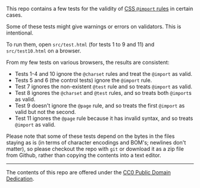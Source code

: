 This repo contains a few tests for the validity of [CSS `@import`
rules](https://www.w3.org/TR/css-cascade-4/#at-import) in certain cases.

Some of these tests might give warnings or errors on validators. This is
intentional.

To run them, open `src/test.html` (for tests 1 to 9 and 11) and
`src/test10.html` on a browser.

From my few tests on various browsers, the results are consistent:

- Tests 1-4 and 10 ignore the `@charset` rules and treat the `@import` as valid.
- Tests 5 and 6 (the control tests) ignore the `@import` rule.
- Test 7 ignores the non-existent `@test` rule and so treats `@import` as valid.
- Test 8 ignores the `@charset` and `@test` rules, and so treats both `@import`s
  as valid.
- Test 9 doesn't ignore the `@page` rule, and so treats the first `@import` as
  valid but not the second.
- Test 11 ignores the `@page` rule because it has invalid syntax, and so treats
  `@import` as valid.

Please note that some of these tests depend on the bytes in the files staying as
is (in terms of character encodings and BOM's; newlines don't matter), so please
checkout the repo with `git` or download it as a zip file from Github, rather
than copying the contents into a text editor.

---

The contents of this repo are offered under the [CC0 Public Domain
Dedication](https://creativecommons.org/publicdomain/zero/1.0/).
